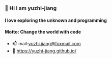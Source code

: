 ### 👋 Hi I am yuzhi-jiang
#### I love exploring the unknown and programming
#### Motto: Change the world with code
- 📫 mail:yuzhi.jiang@foxmail.com
- 🔗 https://yuzhi-jiang.github.io/
      
<!--
**yuzhi-jiang/yuzhi-jiang** is a ✨ _special_ ✨ repository because its `README.md` (this file) appears on your GitHub profile.

Here are some ideas to get you started:

- 🔭 I’m currently working on ...
- 🌱 I’m currently learning ...
- 👯 I’m looking to collaborate on ...
- 🤔 I’m looking for help with ...
- 💬 Ask me about ...
- 📫 How to reach me: ...
- 😄 Pronouns: ...
- ⚡ Fun fact: ...
-->

